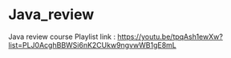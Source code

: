# Java_review
Java review course
Playlist link : https://youtu.be/tpqAsh1ewXw?list=PLJ0AcghBBWSi6nK2CUkw9ngvwWB1gE8mL
